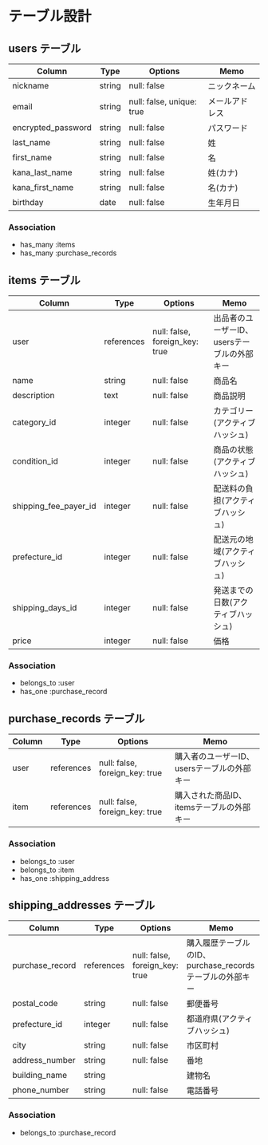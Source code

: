 # テーブル設計

## users テーブル

| Column              | Type   | Options                   | Memo      |
|---------------------|--------|---------------------------|-----------|
| nickname            | string | null: false               | ニックネーム |
| email               | string | null: false, unique: true | メールアドレス |
| encrypted_password  | string | null: false               | パスワード |
| last_name           | string | null: false               | 姓 |
| first_name          | string | null: false               | 名 |
| kana_last_name      | string | null: false               | 姓(カナ) |
| kana_first_name     | string | null: false               | 名(カナ) |
| birthday            | date   | null: false               | 生年月日 |

### Association
- has_many :items
- has_many :purchase_records

## items テーブル

| Column                  | Type    | Options                   | Memo |
|-------------------------|---------|---------------------------|------|
| user                    | references | null: false, foreign_key: true | 出品者のユーザーID、usersテーブルの外部キー |
| name                    | string  | null: false               | 商品名 |
| description             | text    | null: false               | 商品説明 |
| category_id             | integer | null: false               | カテゴリー(アクティブハッシュ) |
| condition_id            | integer | null: false               | 商品の状態(アクティブハッシュ) |
| shipping_fee_payer_id   | integer | null: false               | 配送料の負担(アクティブハッシュ) |
| prefecture_id           | integer | null: false               | 配送元の地域(アクティブハッシュ) |
| shipping_days_id        | integer | null: false               | 発送までの日数(アクティブハッシュ) |
| price                   | integer | null: false               | 価格 |

### Association
- belongs_to :user
- has_one :purchase_record

## purchase_records テーブル

| Column         | Type       | Options                        | Memo |
|----------------|------------|--------------------------------|------|
| user           | references | null: false, foreign_key: true | 購入者のユーザーID、usersテーブルの外部キー |
| item           | references | null: false, foreign_key: true | 購入された商品ID、itemsテーブルの外部キー |

### Association
- belongs_to :user
- belongs_to :item
- has_one :shipping_address

## shipping_addresses テーブル

| Column            | Type       | Options                        | Memo |
|-------------------|------------|--------------------------------|------|
| purchase_record   | references | null: false, foreign_key: true | 購入履歴テーブルのID、purchase_recordsテーブルの外部キー |
| postal_code       | string     | null: false                    | 郵便番号 |
| prefecture_id     | integer    | null: false                    | 都道府県(アクティブハッシュ) |
| city              | string     | null: false                    | 市区町村 |
| address_number    | string     | null: false                    | 番地 |
| building_name     | string     |                                | 建物名 |
| phone_number      | string     | null: false                    | 電話番号 |


### Association
- belongs_to :purchase_record